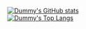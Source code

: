     
[![Dummy's GitHub stats](https://github-readme-stats.vercel.app/api?username=Vasika-uso&theme=dark)](https://github.com/Vasika-uso/github-readme-stats)       
[![Dummy's Top Langs](https://github-readme-stats.vercel.app/api/top-langs/?username=Vasika-uso&layout=compact&theme=dark)](https://github.com/Vasika-uso/github-readme-stats)         
